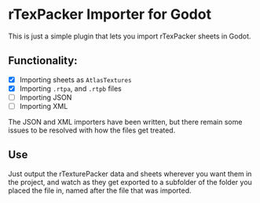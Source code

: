 # rTexPacker Importer for Godot

This is just a simple plugin that lets you import rTexPacker sheets in Godot.

## Functionality:

- [x] Importing sheets as `AtlasTextures`
- [x] Importing `.rtpa`, and `.rtpb` files
- [ ] Importing JSON
- [ ] Importing XML

The JSON and XML importers have been written, but there remain some issues to
be resolved with how the files get treated.

## Use

Just output the rTexturePacker data and sheets wherever you want them in the
project, and watch as they get exported to a subfolder of the folder you
placed the file in, named after the file that was imported.
